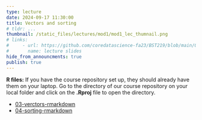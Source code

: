 ```yaml
---
type: lecture
date: 2024-09-17 11:30:00
title: Vectors and sorting
# tldr: ...
thumbnail: /static_files/lectures/mod1/mod1_lec_thumnail.png
# links:
#     - url: https://github.com/coredatascience-fa23/BST219/blob/main/00_course_introduction/Lecture_01.pdf
#       name: lecture slides
hide_from_announcments: true
publish: true
---
```

**R files:**
If you have the course repository set up, they should already have them on your laptop. 
Go to the directory of our course repository on your local folder and click on the  **.Rproj** file to open the directory. 

- [03-verctors-rmarkdown](https://github.com/coredatascience/BST219_2024/blob/main/01_R-basics/03-vectors.Rmd)
- [04-sorting-rmarkdown](https://github.com/coredatascience/BST219_2024/blob/main/01_R-basics/04-sorting.Rmd)

